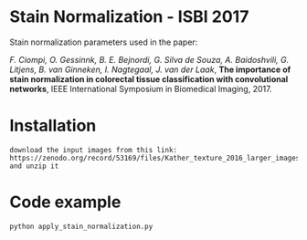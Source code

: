# Stain Normalization - ISBI 2017
Stain normalization parameters used in the paper:

*F. Ciompi, O. Gessinnk, B. E. Bejnordi, G. Silva de Souza, A. Baidoshvili, G. Litjens, B. van Ginneken, I. Nagtegaal, J. van der Laak*, 
**The importance of stain normalization in colorectal tissue classification with convolutional networks**, IEEE International Symposium in Biomedical Imaging, 2017.


# Installation
```
download the input images from this link: https://zenodo.org/record/53169/files/Kather_texture_2016_larger_images_10.zip and unzip it
```

# Code example
```
python apply_stain_normalization.py
```


